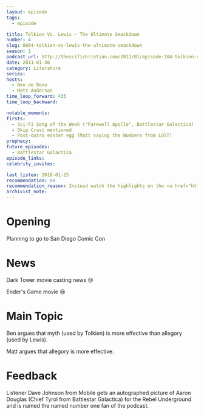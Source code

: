 ```yaml
---
layout: episode
tags:
  - episode

title: Tolkien Vs. Lewis – The Ultimate Smackdown
number: 4
slug: 0004-tolkien-vs-lewis-the-ultimate-smackdown
season: 1
podcast_url: http://thescifichristian.com/2011/01/episode-104-tolkien-vs-lewis-the-ultimate-smackdown/
date: 2011-01-30
category: Literature
series: 
hosts:
  - Ben de Bono
  - Matt Anderson
time_loop_forward: 435
time_loop_backward: 

notable_moments:
firsts: 
  - Sci-Fi Song of the Week ("Farewell Apollo", Battlestar Galactica)
  - Skip Crust mentioned
  - Post-outro easter egg (Matt saying the Numbers from LOST)
prophecy: 
future_episodes: 
  - Battlestar Galactica
episode_links: 
celebrity_invites: 

last_listen: 2018-01-25
recommendation: no
recommendation_reason: Instead watch the highlights on the <a href="https://www.youtube.com/watch?v=qGIErCzLlfI">YouTube video</a>. Ben at least later regrets doing this show in a debate format; both hosts were more focused on winning than on discussion. This doesn't make it a bad episode, but it could have been better.
archivist_note: 
---
```

# Opening
Planning to go to San Diego Comic Con



# News
Dark Tower movie casting news 😢

Ender's Game movie 😢



# Main Topic
Ben argues that myth (used by Tolkien) is more effective than allegory (used by Lewis).

Matt argues that allegory is more effective.



# Feedback
Listener Dave Johnson from Mobile gets an autographed picture of Aaron Douglas (Chief Tyrol from Battlestar Galactica) for the Rebel Underground and is named the named number one fan of the podcast.